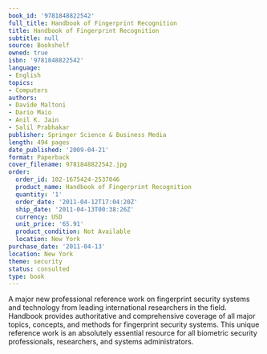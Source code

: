 ```yaml
---
book_id: '9781848822542'
full_title: Handbook of Fingerprint Recognition
title: Handbook of Fingerprint Recognition
subtitle: null
source: Bookshelf
owned: true
isbn: '9781848822542'
language:
- English
topics:
- Computers
authors:
- Davide Maltoni
- Dario Maio
- Anil K. Jain
- Salil Prabhakar
publisher: Springer Science & Business Media
length: 494 pages
date_published: '2009-04-21'
format: Paperback
cover_filename: 9781848822542.jpg
order:
  order_id: 102-1675424-2537046
  product_name: Handbook of Fingerprint Recognition
  quantity: '1'
  order_date: '2011-04-12T17:04:20Z'
  ship_date: '2011-04-13T00:38:26Z'
  currency: USD
  unit_price: '65.91'
  product_condition: Not Available
  location: New York
purchase_date: '2011-04-13'
location: New York
theme: security
status: consulted
type: book
---
```

A major new professional reference work on fingerprint security systems and technology from leading international researchers in the field. Handbook provides authoritative and comprehensive coverage of all major topics, concepts, and methods for fingerprint security systems. This unique reference work is an absolutely essential resource for all biometric security professionals, researchers, and systems administrators.
